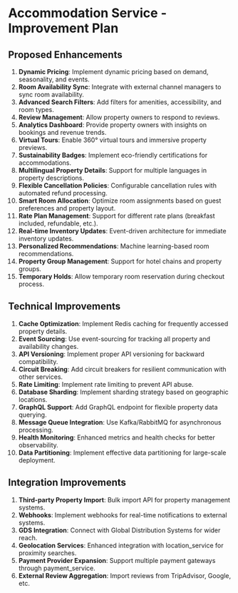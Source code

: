 # Accommodation Service - Improvement Plan

## Proposed Enhancements

1. **Dynamic Pricing**: Implement dynamic pricing based on demand, seasonality, and events.
2. **Room Availability Sync**: Integrate with external channel managers to sync room availability.
3. **Advanced Search Filters**: Add filters for amenities, accessibility, and room types.
4. **Review Management**: Allow property owners to respond to reviews.
5. **Analytics Dashboard**: Provide property owners with insights on bookings and revenue trends.
6. **Virtual Tours**: Enable 360° virtual tours and immersive property previews.
7. **Sustainability Badges**: Implement eco-friendly certifications for accommodations.
8. **Multilingual Property Details**: Support for multiple languages in property descriptions.
9. **Flexible Cancellation Policies**: Configurable cancellation rules with automated refund processing.
10. **Smart Room Allocation**: Optimize room assignments based on guest preferences and property layout.
11. **Rate Plan Management**: Support for different rate plans (breakfast included, refundable, etc.).
12. **Real-time Inventory Updates**: Event-driven architecture for immediate inventory updates.
13. **Personalized Recommendations**: Machine learning-based room recommendations.
14. **Property Group Management**: Support for hotel chains and property groups.
15. **Temporary Holds**: Allow temporary room reservation during checkout process.

## Technical Improvements

1. **Cache Optimization**: Implement Redis caching for frequently accessed property details.
2. **Event Sourcing**: Use event-sourcing for tracking all property and availability changes.
3. **API Versioning**: Implement proper API versioning for backward compatibility.
4. **Circuit Breaking**: Add circuit breakers for resilient communication with other services.
5. **Rate Limiting**: Implement rate limiting to prevent API abuse.
6. **Database Sharding**: Implement sharding strategy based on geographic locations.
7. **GraphQL Support**: Add GraphQL endpoint for flexible property data querying.
8. **Message Queue Integration**: Use Kafka/RabbitMQ for asynchronous processing.
9. **Health Monitoring**: Enhanced metrics and health checks for better observability.
10. **Data Partitioning**: Implement effective data partitioning for large-scale deployment.

## Integration Improvements

1. **Third-party Property Import**: Bulk import API for property management systems.
2. **Webhooks**: Implement webhooks for real-time notifications to external systems.
3. **GDS Integration**: Connect with Global Distribution Systems for wider reach.
4. **Geolocation Services**: Enhanced integration with location_service for proximity searches.
5. **Payment Provider Expansion**: Support multiple payment gateways through payment_service.
6. **External Review Aggregation**: Import reviews from TripAdvisor, Google, etc.
